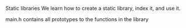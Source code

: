 Static libraries
We learn how to create a static library, index it, and use it.

main.h contains all prototypes to the functions in the library